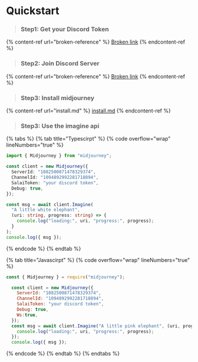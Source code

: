 # Quickstart



> ### **Step1: Get your Discord Token**

{% content-ref url="broken-reference" %}
[Broken link](broken-reference)
{% endcontent-ref %}

> ### **Step2: Join Discord Server**

{% content-ref url="broken-reference" %}
[Broken link](broken-reference)
{% endcontent-ref %}

> ### **Step3: Install**  midjourney

{% content-ref url="install.md" %}
[install.md](install.md)
{% endcontent-ref %}

> ### **Step3:** Use the imagine api&#x20;

{% tabs %}
{% tab title="Typescirpt" %}
{% code overflow="wrap" lineNumbers="true" %}
```typescript
import { Midjourney } from "midjourney";

const client = new Midjourney({
  ServerId: "1082500871478329374",
  ChannelId: "1094892992281718894",
  SalaiToken: "your discord token",
  Debug: true,
});

const msg = await client.Imagine(
  "A little white elephant",
  (uri: string, progress: string) => {
    console.log("loading:", uri, "progress:", progress);
  }
);
console.log({ msg });
```
{% endcode %}
{% endtab %}

{% tab title="Javascirpt" %}
{% code overflow="wrap" lineNumbers="true" %}
```javascript
const { Midjourney } = require("midjourney");

  const client = new Midjourney({
    ServerId: "1082500871478329374",
    ChannelId: "1094892992281718894",
    SalaiToken: "your discord token",
    Debug: true,
    Ws:true,
  });
  const msg = await client.Imagine("A little pink elephant", (uri, progress) => {
    console.log("loading:", uri, "progress:", progress);
  });
  console.log({ msg });


```
{% endcode %}
{% endtab %}
{% endtabs %}
